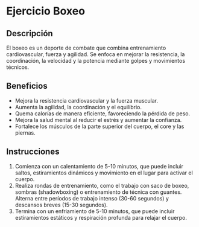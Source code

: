 # Ejercicio Boxeo

## Descripción
El boxeo es un deporte de combate que combina entrenamiento cardiovascular, fuerza y agilidad. Se enfoca en mejorar la resistencia, la coordinación, la velocidad y la potencia mediante golpes y movimientos técnicos.

## Beneficios
- Mejora la resistencia cardiovascular y la fuerza muscular.
- Aumenta la agilidad, la coordinación y el equilibrio.
- Quema calorías de manera eficiente, favoreciendo la pérdida de peso.
- Mejora la salud mental al reducir el estrés y aumentar la confianza.
- Fortalece los músculos de la parte superior del cuerpo, el core y las piernas.

## Instrucciones
1. Comienza con un calentamiento de 5-10 minutos, que puede incluir saltos, estiramientos dinámicos y movimiento en el lugar para activar el cuerpo.
2. Realiza rondas de entrenamiento, como el trabajo con saco de boxeo, sombras (shadowboxing) o entrenamiento de técnica con guantes. Alterna entre períodos de trabajo intenso (30-60 segundos) y descansos breves (15-30 segundos).
3. Termina con un enfriamiento de 5-10 minutos, que puede incluir estiramientos estáticos y respiración profunda para relajar el cuerpo.
